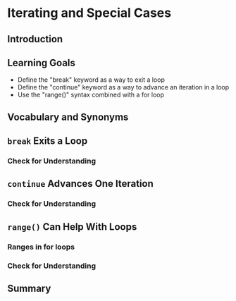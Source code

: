 # Iterating and Special Cases

## Introduction

## Learning Goals

- Define the "break" keyword as a way to exit a loop
- Define the "continue" keyword as a way to advance an iteration in a loop
- Use the "range()" syntax combined with a for loop

## Vocabulary and Synonyms

## `break` Exits a Loop

### Check for Understanding

## `continue` Advances One Iteration

### Check for Understanding

## `range()` Can Help With Loops

### Ranges in for loops

### Check for Understanding

## Summary
